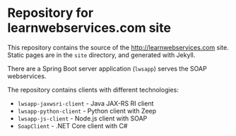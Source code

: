 # Repository for learnwebservices.com site

This repository contains the source of the http://learnwebservices.com site.
Static pages are in the `site` directory, and generated with Jekyll.

There are a Spring Boot server application (`lwsapp`) serves the SOAP webservices.

The repository contains clients with different technologies:

* `lwsapp-jaxwsri-client` - Java JAX-RS RI client
* `lwsapp-python-client` - Python client with Zeep
* `lwsapp-js-client` - Node.js client with SOAP
* `SoapClient` - .NET Core client with C#